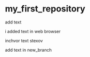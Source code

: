 # my_first_repository

add text 

i added text in web browser

inchvor text stexov

add text in new_branch


